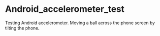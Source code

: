 # Android_accelerometer_test

Testing Android accelerometer. Moving a ball across the phone screen by tilting the phone.

